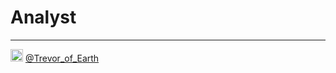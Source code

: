 # Analyst
  
----  
<img src="https://cdn.cdnlogo.com/logos/t/48/twitter.png" width="20px"> [@Trevor_of_Earth](https://twitter.com/Trevor_of_Earth)
